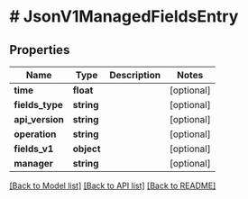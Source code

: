 # # JsonV1ManagedFieldsEntry

## Properties

Name | Type | Description | Notes
------------ | ------------- | ------------- | -------------
**time** | **float** |  | [optional]
**fields_type** | **string** |  | [optional]
**api_version** | **string** |  | [optional]
**operation** | **string** |  | [optional]
**fields_v1** | **object** |  | [optional]
**manager** | **string** |  | [optional]

[[Back to Model list]](../../README.md#models) [[Back to API list]](../../README.md#endpoints) [[Back to README]](../../README.md)
